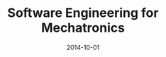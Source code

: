 ---
title: "Software Engineering for Mechatronics"
collection: teaching
type: "Graduate Course"
permalink: /teaching/2014-software-engineering
venue: "University of Siegen"
date: 2014-10-01
location: "Siegen, Germany"
---